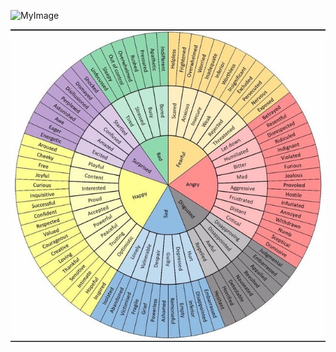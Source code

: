 ![MyImage](https://github.com/smigaja-ta/testing12/blob/master/emotions.jpg)

![MyImage](emotions.jpg)
